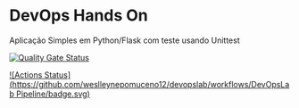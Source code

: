 # DevOps Hands On
Aplicação Simples em Python/Flask com teste usando Unittest

[![Quality Gate Status](https://sonarcloud.io/api/project_badges/measure?project=weslleynepomuceno12_devopslab&metric=alert_status)](https://sonarcloud.io/summary/new_code?id=weslleynepomuceno12_devopslab)

[![Actions Status](https://github.com/weslleynepomuceno12/devopslab/workflows/DevOpsLab Pipeline/badge.svg)](https://github.com/weslleynepomuceno12/devopslab/actions)